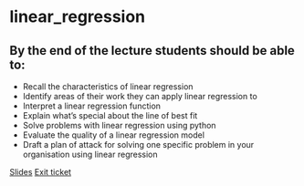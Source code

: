 # linear_regression

## By the end of the lecture students should be able to:
 - Recall the characteristics of linear regression
 - Identify areas of their work they can apply linear regression to
 - Interpret a linear regression function
 - Explain what’s special about the line of best fit
 - Solve problems with linear regression using python
 - Evaluate the quality of a linear regression model
 - Draft a plan of attack for solving one specific problem in your organisation using linear regression

[Slides](https://docs.google.com/presentation/d/1zVb9BGDvLyHvLuMGOY16I2jM-Jbp_xvUCzqWmgM8v_Q/edit?usp=sharing)
[Exit ticket]()
